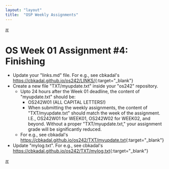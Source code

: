 ```yaml
---
layout: "layout"
title:  "OSP Weekly Assignments"
---
```


[&#x213C;](#idxXXX)<br id="idx000">
# OS Week 01 Assignment #4: Finishing

* Update your "links.md" file. For e.g., see cbkadal's <https://cbkadal.github.io/os242/LINKS/>{:target="_blank"}
* Create a new file "TXT/myupdate.txt" inside your "os242" repository.
  * Upto 24 hours after the Week 01 deadline, the content of "myupdate.txt" should be:
    * OS242W01 (ALL CAPITAL LETTERS!)
    * When submitting the weekly assignments, the content of "TXT/myupdate.txt" should match 
      the week of the assignment. I.E., OS242W01 for WEEK01, OS242W02 for WEEK02, and beyond. 
      Without a proper "TXT/myupdate.txt," your assignment grade will be significantly reduced.
  * For e.g., see cbkadal's <https://cbkadal.github.io/os242/TXT/myupdate.txt>{:target="_blank"}
* Update "mylog.txt". For e.g., see cbkadal's <https://cbkadal.github.io/os242/TXT/mylog.txt>{:target="_blank"}

[&#x213C;](#)<br id="idxXXX">

